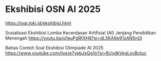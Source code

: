# Ekshibisi OSN AI 2025
https://ioai.toki.id/ekshibisi.html

Sosialisasi Ekshibisi Lomba Kecerdasan Artifisial (AI) Jenjang Pendidikan Menengah
https://youtu.be/q1euPgRfXH8?si=dL5KA9e91zAN5nGl

Bahas Contoh Soal Ekshibisi Olimpiade AI 2025
https://www.youtube.com/live/e7vebJxQg1o?si=8UvdkVegLsvBctuc
